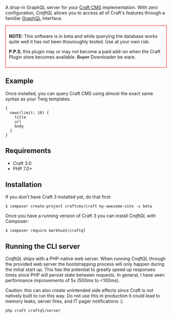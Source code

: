 A drop-in GraphQL server for your [Craft CMS](https://craftcms.com/) implementation. With zero configuration, _CraftQL_ allows you to access all of Craft's features through a familiar [GraphQL](http://graphql.org) interface.

<div style="border: 1px solid red; padding: 10px;"><p><strong>NOTE:</strong> This software is in beta and while querying the database works quite well it has not been thouroughly tested. Use at your own risk.</p><p><strong>P.P.S</strong>, this plugin may or may not become a paid add-on when the Craft Plugin store becomes available. <strike>Buyer</strike> Downloader be ware.</p></div>

## Example

Once installed, you can query Craft CMS using almost the exact same syntax as your Twig templates.

```gql
{
  news(limit: 10) {
    title
    url
    body
  }
}
```

## Requirements

- Craft 3.0
- PHP 7.0+

## Installation

If you don't have Craft 3 installed yet, do that first:

```shell
$ composer create-project craftcms/craft my-awesome-site -s beta
```

Once you have a running version of Craft 3 you can install _CraftQL_ with Composer:

```shell
$ composer require markhuot/craftql
```

## Running the CLI server

_CraftQL_ ships with a PHP-native web server. When running _CraftQL_ through the provided web server the bootstrapping process will only happen during the initial start up. This has the potential to greatly speed up responses times since PHP will persist state between requests. In general, I have seen performance improvements of 5x (500ms to <100ms).

Caution: this can also create unintended side effects since Craft is not natively built to run this way. Do not use this in production it could lead to memory leaks, server fires, and IT pager notifications :).

```
php craft craftql/server
```
